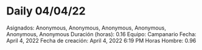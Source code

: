 # Daily 04/04/22

Asignados: Anonymous, Anonymous, Anonymous, Anonymous, Anonymous, Anonymous
Duración (horas): 0.16
Equipo: Campanario
Fecha: April 4, 2022
Fecha de creación: April 4, 2022 6:19 PM
Horas Hombre: 0.96